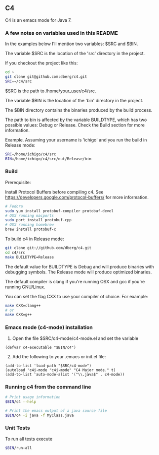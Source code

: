 ## C4

C4 is an emacs mode for Java 7.


### A few notes on variables used in this README

In the examples below I'll mention two variables: $SRC and $BIN.

The variable $SRC is the location of the 'src' directory in the project.

If you checkout the project like this:

```bash
cd ~
git clone git@github.com:dberg/c4.git
SRC=~/c4/src
```

$SRC is the path to /home/your_user/c4/src.

The variable $BIN is the location of the 'bin' directory in the project.

The $BIN directory contains the binaries produced by the build process.

The path to bin is affected by the variable BUILDTYPE, which has two possible values: Debug or Release. Check the Build section for more information.

Example. Assuming your username is 'ichigo' and you run the build in Release mode:

```bash
SRC=/home/ichigo/c4/src
BIN=/home/ichigo/c4/src/out/Release/bin
```


### Build

Prerequisite:

Install Protocol Buffers before compiling c4. See https://developers.google.com/protocol-buffers/ for more information.

```bash
# Fedora
sudo yum install protobuf-compiler protobuf-devel
# OSX running macports
sudo port install protobuf-cpp
# OSX running homebrew
brew install protobuf-c
```

To build c4 in Release mode:

```bash
git clone git://github.com/dberg/c4.git
cd c4/src
make BUILDTYPE=Release
```

The default value for BUILDTYPE is Debug and will produce binaries with debugging symbols. The Release mode will produce optimized binaries.

The default compiler is clang if you're running OSX and gcc if you're running GNU/Linux.

You can set the flag CXX to use your compiler of choice. For example:

```bash
make CXX=clang++
# or
make CXX=g++
```


### Emacs mode (c4-mode) installation

1. Open the file $SRC/c4-mode/c4-mode.el and set the variable

```elisp
(defvar c4-executable "$BIN/c4")
```

2. Add the following to your .emacs or init.el file:

```elisp
(add-to-list 'load-path "$SRC/c4-mode")
(autoload 'c4j-mode "c4j-mode" "C4 Major mode." t)
(add-to-list 'auto-mode-alist '("\\.java$" . c4-mode))
```


### Running c4 from the command line

```bash
# Print usage information
$BIN/c4 --help

# Print the emacs output of a java source file
$BIN/c4 -i java -f MyClass.java
```


### Unit Tests

To run all tests execute

```bash
$BIN/run-all
```
